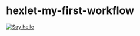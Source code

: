 # hexlet-my-first-workflow
[![Say hello](https://github.com/gelugu/hexlet-my-first-workflow/actions/workflows/say-hello.yml/badge.svg?branch=main)](https://github.com/gelugu/hexlet-my-first-workflow/actions/workflows/say-hello.yml)
